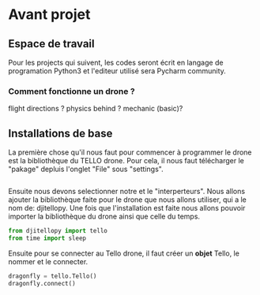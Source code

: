 # Avant projet

## Espace de travail

Pour les projects qui suivent, les codes seront écrit en langage de programation Python3 et l'editeur utilisé sera Pycharm community.

### Comment fonctionne un drone ?

flight directions ?
physics behind ?
mechanic (basic)?

## Installations de base

La première chose qu'il nous faut pour commencer à programmer le drone est la bibliothèque du TELLO drone. Pour cela, il nous faut télécharger le "pakage" depluis l'onglet "File" sous "settings".

```{figure} figures/image 1.JPG

```
Ensuite nous devons selectionner notre et le "interperteurs". Nous allons ajouter la bibliothèque faite pour le drone que nous allons utiliser, qui a le nom de: djitellopy.
Une fois que l'installation est faite nous allons pouvoir importer la bibliothèque du drone ainsi que celle du temps.

```python
from djitellopy import tello
from time import sleep
```
Ensuite pour se connecter au Tello drone, il faut créer un **objet** Tello, le nommer et le connecter.

```python
dragonfly = tello.Tello()
dragonfly.connect()
```

